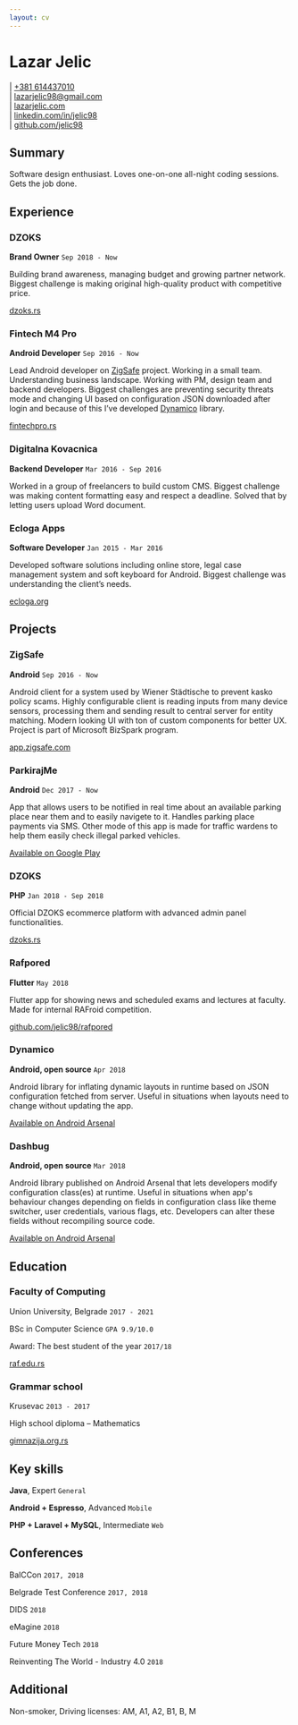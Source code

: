 ```yaml
---
layout: cv
---
```

# Lazar Jelic

<div id="webaddress">
	<div>
		| <a href="tel:+381 614437010">+381 614437010</a>
		<br/>
		| <a href="mailto:lazarjelic98@gmail.com?subject=Beer?">lazarjelic98@gmail.com</a>
		<br/>
		| <a href="https://www.lazarjelic.com">lazarjelic.com</a>
		<br/>
		| <a href="https://www.linkedin.com/in/jelic98">linkedin.com/in/jelic98</a>
		<br/>
		| <a href="https://www.github.com/jelic98">github.com/jelic98</a>
	</div>
</div>

## Summary
Software design enthusiast. Loves one-on-one all-night coding sessions. Gets the job done.

## Experience

### DZOKS
__Brand Owner__
`Sep 2018 - Now`

Building brand awareness, managing budget and growing partner network. Biggest challenge is making original high-quality product with competitive price.

[dzoks.rs](https://www.dzoks.rs)

### Fintech M4 Pro
__Android Developer__
`Sep 2016 - Now`

Lead Android developer on [ZigSafe](http://app.zigsafe.com) project. Working in a small team. Understanding business landscape. Working with PM, design team and backend developers. Biggest challenges are preventing security threats mode and changing UI based on configuration JSON downloaded after login and because of this I’ve developed [Dynamico](https://android-arsenal.com/details/1/6926) library.

[fintechpro.rs](http://fintechpro.rs)

### Digitalna Kovacnica
__Backend Developer__
`Mar 2016 - Sep 2016`

Worked in a group of freelancers to build custom CMS. Biggest challenge was making content formatting easy and respect a deadline. Solved that by letting users upload Word document.

### Ecloga Apps
__Software Developer__
`Jan 2015 - Mar 2016`

Developed software solutions including online store, legal case management system and soft keyboard for Android. Biggest challenge was understanding the client’s needs.

[ecloga.org](https://www.ecloga.org)

## Projects

### ZigSafe
__Android__
`Sep 2016 - Now`

Android client for a system used by Wiener Städtische to prevent kasko policy scams. Highly configurable client is reading inputs from many device sensors, processing them and sending result to central server for entity matching. Modern looking UI with ton of custom components for better UX. Project is part of Microsoft BizSpark program.

[app.zigsafe.com](http://app.zigsafe.com)

### ParkirajMe
__Android__
`Dec 2017 - Now`

App that allows users to be notified in real time about an available parking place near them and to easily navigete to it. Handles parking place payments via SMS. Other mode of this app is made for traffic wardens to help them easily check illegal parked vehicles.

[Available on Google Play](https://play.google.com/store/apps/details?id=com.synvolt.parkirajme)

### DZOKS
__PHP__
`Jan 2018 - Sep 2018`

Official DZOKS ecommerce platform with advanced admin panel functionalities.

[dzoks.rs](https://www.dzoks.rs)

### Rafpored
__Flutter__
`May 2018`

Flutter app for showing news and scheduled exams and lectures at faculty. Made for internal RAFroid competition.

[github.com/jelic98/rafpored](https://www.github.com/jelic98/rafpored)

### Dynamico
__Android, open source__
`Apr 2018`

Android library for inflating dynamic layouts in runtime based on JSON configuration fetched from server. Useful in situations when layouts need to change without updating the app.

[Available on Android Arsenal](https://android-arsenal.com/details/1/6926)

### Dashbug
__Android, open source__
`Mar 2018`

Android library published on Android Arsenal that lets developers modify configuration class(es) at runtime. Useful in situations when app's behaviour changes depending on fields in configuration class like theme switcher, user credentials, various flags, etc. Developers can alter these fields without recompiling source code.

[Available on Android Arsenal](https://android-arsenal.com/details/1/6891)

## Education

### Faculty of Computing
Union University, Belgrade
`2017 - 2021`

BSc in Computer Science 
`GPA 9.9/10.0`

Award: The best student of the year
`2017/18`

[raf.edu.rs](https://raf.edu.rs)

### Grammar school
Krusevac
`2013 - 2017`

High school diploma – Mathematics

[gimnazija.org.rs](http://gimnazija.org.rs)

## Key skills

__Java__, Expert
`General`

__Android + Espresso__, Advanced
`Mobile`

__PHP + Laravel + MySQL__, Intermediate
`Web`

## Conferences

BalCCon
`2017, 2018`

Belgrade Test Conference
`2017, 2018`

DIDS
`2018`

eMagine
`2018`

Future Money Tech
`2018`

Reinventing The World - Industry 4.0
`2018`

## Additional

Non-smoker, Driving licenses: AM, A1, A2, B1, B, M
